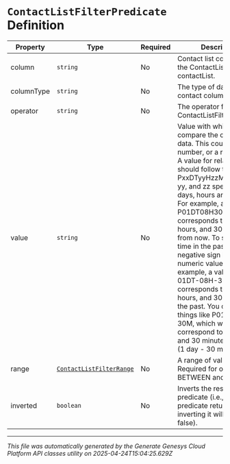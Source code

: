 # `ContactListFilterPredicate` Definition

| Property | Type | Required | Description |
|----------|------|----------|-------------|
| column | `string` | No | Contact list column from the ContactListFilter's contactList. |
| columnType | `string` | No | The type of data in the contact column. |
| operator | `string` | No | The operator for this ContactListFilterPredicate. |
| value | `string` | No | Value with which to compare the contact's data. This could be text, a number, or a relative time. A value for relative time should follow the format PxxDTyyHzzM, where xx, yy, and zz specify the days, hours and minutes. For example, a value of P01DT08H30M corresponds to 1 day, 8 hours, and 30 minutes from now. To specify a time in the past, include a negative sign before each numeric value. For example, a value of P-01DT-08H-30M corresponds to 1 day, 8 hours, and 30 minutes in the past. You can also do things like P01DT00H-30M, which would correspond to 23 hours and 30 minutes from now (1 day - 30 minutes). |
| range | [`ContactListFilterRange`](contactlistfilterrange-definition.md) | No | A range of values. Required for operators BETWEEN and IN. |
| inverted | `boolean` | No | Inverts the result of the predicate (i.e., if the predicate returns true, inverting it will return false). |

---

*This file was automatically generated by the Generate Genesys Cloud Platform API classes utility on 2025-04-24T15:04:25.629Z*